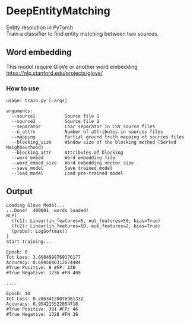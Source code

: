 # DeepEntityMatching
Entity resolution in PyTorch<br>
Train a classifier to find entity matching between two sources.

## Word embedding
This model require GloVe or another word embedding<br>
https://nlp.stanford.edu/projects/glove/

### How to use
```
usage: train.py [-args]

arguments:
  --source1           Source file 1
  --source2           Source file 2
  --separator         Char separator in CSV source files
  --n_attrs           Number of attributes in sources files 
  --mapping           Partial ground truth mapping of sources files
  --blocking_size     Window size of the blocking method (Sorted Neighbourhood)
  --blocking_attr     Attributes of blocking
  --word_embed        Word embedding file
  --word_embed_size   Word embedding vector size
  --save_model        Save trained model
  --load_model        Load pre-trained model
```

## Output 
```
Loading Glove Model...
...Done!  400001  words loaded!
NLP(
  (fc1): Linear(in_features=5, out_features=50, bias=True)
  (fc2): Linear(in_features=50, out_features=2, bias=True)
  (probs): LogSoftmax()
)
Start training...

Epoch: 0
Tot Loss: 3.6684898769376177
Accuracy: 0.6945840312674484
#True Positive: 8 #FP: 138
#True Negative: 1236 #FN 409

....

Epoch: 10
Tot Loss: 0.20634120076961332
Accuracy: 0.954215522054718
#True Positive: 381 #FP: 46
#True Negative: 1328 #FN 36

```
